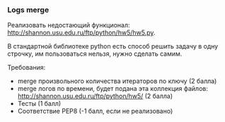 ### Logs merge
Реализовать недостающий функционал: http://shannon.usu.edu.ru/ftp/python/hw5/hw5.py.

 

В стандартной библиотеке python есть способ решить задачу в одну строчку, им пользоваться нельзя, нужно сделать самим.

 

Требования:

+ merge произвольного количества итераторов по ключу (2 балла)
+ merge логов по времени, будет подана эта коллекция файлов: http://shannon.usu.edu.ru/ftp/python/hw5/ (2 балла)
+ Тесты (1 балл)
+ Соответствие PEP8 (-1 балл, если не реализовано)
